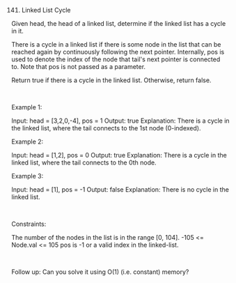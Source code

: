 141. Linked List Cycle

Given head, the head of a linked list, determine if the linked list has a cycle in it.

There is a cycle in a linked list if there is some node in the list that can be reached again by continuously following the next pointer. Internally, pos is used to denote the index of the node that tail's next pointer is connected to. Note that pos is not passed as a parameter.

Return true if there is a cycle in the linked list. Otherwise, return false.

 

Example 1:

Input: head = [3,2,0,-4], pos = 1
Output: true
Explanation: There is a cycle in the linked list, where the tail connects to the 1st node (0-indexed).


Example 2:

Input: head = [1,2], pos = 0
Output: true
Explanation: There is a cycle in the linked list, where the tail connects to the 0th node.


Example 3:

Input: head = [1], pos = -1
Output: false
Explanation: There is no cycle in the linked list.


 

Constraints:

The number of the nodes in the list is in the range [0, 104].
-105 <= Node.val <= 105
pos is -1 or a valid index in the linked-list.

 

Follow up: Can you solve it using O(1) (i.e. constant) memory?